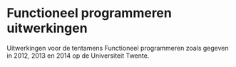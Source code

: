 Functioneel programmeren uitwerkingen
=====================================

Uitwerkingen voor de tentamens Functioneel programmeren zoals gegeven in 2012, 2013 en 2014 op de Universiteit Twente.
